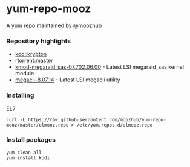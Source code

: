 # yum-repo-mooz

A yum repo maintained by [@moozhub](https://github.com/moozhub)

### Repository highlights

* [kodi:krypton](https://github.com/xbmc/xbmc/tree/Krypton)
* [rtorrent:master](https://github.com/rakshasa/rtorrent)
* [kmod-megaraid_sas-07.702.06.00](https://hwraid.le-vert.net/wiki/LSIMegaRAIDSAS) - Latest LSI megaraid_sas kernel module
* [megacli-8.07.14](https://hwraid.le-vert.net/wiki/LSIMegaRAIDSAS#a3.3.megacli) - Latest LSI megacli utility

### Installing

EL7

```
curl -L https://raw.githubusercontent.com/moozhub/yum-repo-mooz/master/elmooz.repo > /etc/yum.repos.d/elmooz.repo
```

### Install packages

```
yum clean all
yum install kodi
```
